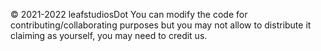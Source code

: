 © 2021-2022 leafstudiosDot
You can modify the code for contributing/collaborating purposes but you may not allow to distribute it claiming as yourself, 
you may need to credit us.